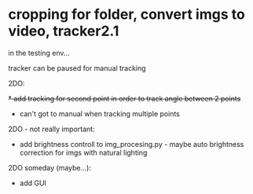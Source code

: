 # cropping for folder, convert imgs to video, tracker2.1 
in the testing env...

tracker can be paused for manual tracking


2DO:
 
~~* add tracking for second point in order to track angle between 2 points~~
* can't got to manual when tracking multiple points


2DO - not really important:
* add brightness controll to img_procesing.py - maybe auto brightness correction for imgs with natural lighting

2DO someday (maybe...):
* add GUI

